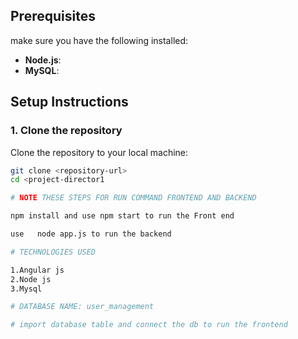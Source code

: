 
## Prerequisites

 make sure you have the following installed:

- **Node.js**:
- **MySQL**: 

## Setup Instructions

### 1. Clone the repository

Clone the repository to your local machine:

```bash
git clone <repository-url>
cd <project-director1

# NOTE THESE STEPS FOR RUN COMMAND FRONTEND AND BACKEND

npm install and use npm start to run the Front end 

use   node app.js to run the backend 

# TECHNOLOGIES USED

1.Angular js
2.Node js
3.Mysql

# DATABASE NAME: user_management

# import database table and connect the db to run the frontend
